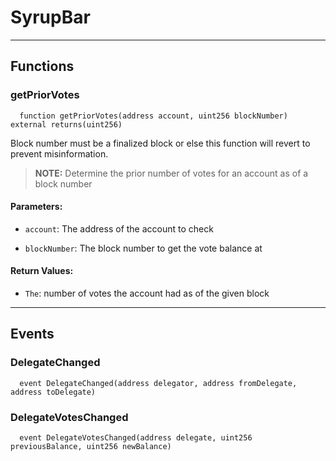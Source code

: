 # SyrupBar




___

## Functions

### getPriorVotes

```solidity
  function getPriorVotes(address account, uint256 blockNumber) external returns(uint256)
```

Block number must be a finalized block or else this function will revert to prevent misinformation.


> **NOTE:** Determine the prior number of votes for an account as of a block number


#### Parameters:

- `account`: The address of the account to check

- `blockNumber`: The block number to get the vote balance at


#### Return Values:

- `The`: number of votes the account had as of the given block

___

## Events

### DelegateChanged

```solidity
  event DelegateChanged(address delegator, address fromDelegate, address toDelegate)
```


### DelegateVotesChanged

```solidity
  event DelegateVotesChanged(address delegate, uint256 previousBalance, uint256 newBalance)
```


